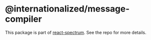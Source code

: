 # @internationalized/message-compiler

This package is part of [react-spectrum](https://github.com/adobe/react-spectrum). See the repo for more details.
